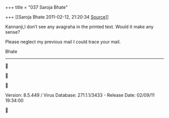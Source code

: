 +++
title = "037 Saroja Bhate"

+++
[[Saroja Bhate	2011-02-12, 21:20:34 [Source](https://groups.google.com/g/bvparishat/c/Cg33QC1m0DM)]]



Kannanji,I don’t see any avagraha in the printed text. Would it make any sense?

Please neglect my previous mail I could trace your mail.

Bhate



------------------------------------------------------------------------







Version: 8.5.449 / Virus Database: 271.1.1/3433 - Release Date: 02/09/11 19:34:00



